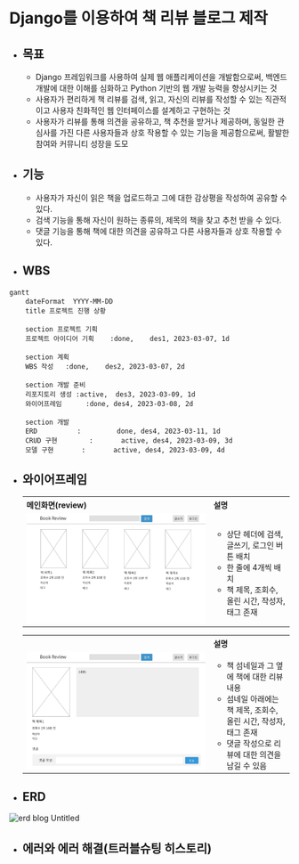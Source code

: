 Django를 이용하여 책 리뷰 블로그 제작
=============

* 목표
  -------------
    * Django 프레임워크를 사용하여 실제 웹 애플리케이션을 개발함으로써, 백엔드 개발에 대한 이해를 심화하고 Python 기반의 웹 개발 능력을 향상시키는 것
    * 사용자가 편리하게 책 리뷰를 검색, 읽고, 자신의 리뷰를 작성할 수 있는 직관적이고 사용자 친화적인 웹 인터페이스를 설계하고 구현하는 것
    * 사용자가 리뷰를 통해 의견을 공유하고, 책 추천을 받거나 제공하며, 동일한 관심사를 가진 다른 사용자들과 상호 작용할 수 있는 기능을 제공함으로써, 활발한 참여와 커뮤니티 성장을 도모

* 기능
  -------------
    * 사용자가 자신이 읽은 책을 업로드하고 그에 대한 감상평을 작성하여 공유할 수 있다.
    * 검색 기능을 통해 자신이 원하는 종류의, 제목의 책을 찾고 추천 받을 수 있다.
    * 댓글 기능을 통해 책에 대한 의견을 공유하고 다른 사용자들과 상호 작용할 수 있다.

  
* WBS
  -------------
```mermaid
gantt
    dateFormat  YYYY-MM-DD
    title 프로젝트 진행 상황

    section 프로젝트 기획
    프로젝트 아이디어 기획    :done,    des1, 2023-03-07, 1d
    
    section 계획
    WBS 작성   :done,    des2, 2023-03-07, 2d
    
    section 개발 준비
    리포지토리 생성 :active,  des3, 2023-03-09, 1d
    와이어프레임      :done, des4, 2023-03-08, 2d
    
    section 개발
    ERD          :         done, des4, 2023-03-11, 1d
    CRUD 구현        :       active, des4, 2023-03-09, 3d
    모델 구현       :       active, des4, 2023-03-09, 4d

```



* 와이어프레임
  -------------
    <table>
        <tr>
            <th>메인화면(review)</th>
            <th>설명</th>
        </tr>
        <tr>
            <td width="70%">
                <img src="img/review.jpg">
            </td>
            <td>
                <ul>
                    <li>상단 헤더에 검색, 글쓰기, 로그인 버튼 배치</li>
                    <li>한 줄에 4개씩 배치</li>
                    <li>책 제목, 조회수, 올린 시간, 작성자, 태그 존재</li>
                </ul>
            </td>
        </tr>
    </table>
    <table>
        <tr>
            <th></th>
            <th>설명</th>
        </tr>
        <tr width="70%">
            <td width="70%">
                <img src="img/detail.jpg">
            </td>
            <td>
                <ul>
                    <li>책 섬네일과 그 옆에 책에 대한 리뷰 내용</li>
                    <li>섬네일 아래에는 책 제목, 조회수, 올린 시간, 작성자, 태그 존재</li>
                    <li>댓글 작성으로 리뷰에 대한 의견을 남길 수 있음</li>
                </ul>
            </td>
        </tr>
    </table>



* ERD
  -------------
![erd blog  Untitled](https://github.com/YooJi3un/Booklog/assets/75007766/6f7c2e30-6e55-4080-b70c-62232fd93227)
    
* 에러와 에러 해결(트러블슈팅 히스토리)
  -------------
   
    
